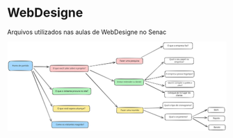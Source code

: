 # WebDesigne

Arquivos utilizados nas aulas de WebDesigne no Senac

![Webdesine](img/Webdesigne.svg)
